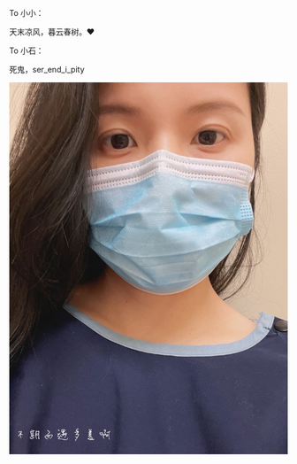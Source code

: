 To 小小： 

  天末凉风，暮云春树。❤
  
To 小石：

死鬼，ser_end_i_pity

![image](https://github.com/CHNShiYan/sylw/blob/main/imgs/1.jpg)
